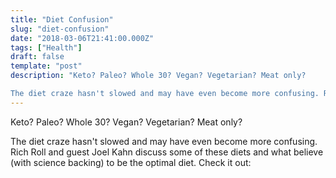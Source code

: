 ```yaml
---
title: "Diet Confusion"
slug: "diet-confusion"
date: "2018-03-06T21:41:00.000Z"
tags: ["Health"]
draft: false
template: "post"
description: "Keto? Paleo? Whole 30? Vegan? Vegetarian? Meat only?

The diet craze hasn't slowed and may have even become more confusing. Rich Roll and guest Joel Kahn discuss some of these diets and what believe..."
---
```


Keto? Paleo? Whole 30? Vegan? Vegetarian? Meat only?

The diet craze hasn't slowed and may have even become more confusing. Rich Roll and guest Joel Kahn discuss some of these diets and what believe (with science backing) to be the optimal diet. Check it out:
